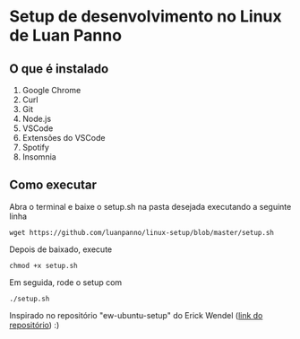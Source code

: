 # Setup de desenvolvimento no Linux de Luan Panno

## O que é instalado
1. Google Chrome
2. Curl
3. Git
4. Node.js
5. VSCode
6. Extensões do VSCode
7. Spotify
8. Insomnia

## Como executar
Abra o terminal e baixe o setup.sh na pasta desejada executando a seguinte linha

    wget https://github.com/luanpanno/linux-setup/blob/master/setup.sh

Depois de baixado, execute

    chmod +x setup.sh

Em seguida, rode o setup com

    ./setup.sh
    
Inspirado no repositório "ew-ubuntu-setup" do Erick Wendel ([link do repositório](https://github.com/ErickWendel/ew-ubuntu-setup)) :)
